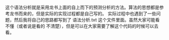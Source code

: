 这个语法分析就是采用龙书上面的自上而下的预测分析的方法。算法的思想都是参考龙书而来的，但是实际的实现过程都是自己写的。
实际过程中也遇到了一些问题，然后我将自己的思路都写到了 语法分析.txt 这个文件里面。虽然大家可能看不懂（或者说是看的
不清楚），但是可以在大家需要了解这个代码的时候可以去看。
